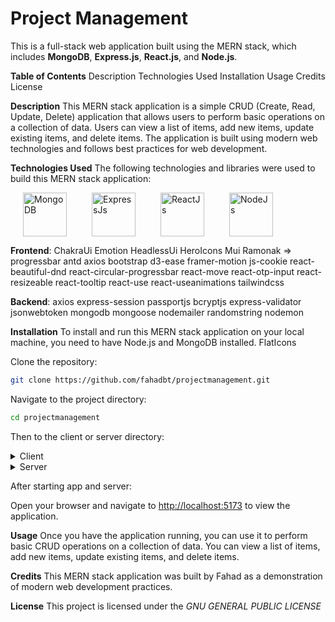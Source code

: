# Project Management

This is a full-stack web application built using the MERN stack, which includes
**MongoDB**, **Express.js**, **React.js**, and **Node.js**.

**Table of Contents**
Description
Technologies Used
Installation
Usage
Credits
License

**Description**
This MERN stack application is a simple CRUD (Create, Read, Update, Delete) application that allows users to perform basic operations on a collection of data. Users can view a list of items, add new items, update existing items, and delete items. The application is built using modern web technologies and follows best practices for web development.

**Technologies Used**
The following technologies and libraries were used to build this MERN stack application:

<div style="display: flex; flex-direction: row; align-items: center;">

  <a href="https://www.mongodb.com/" style="display: flex; margin: 0 20px; ">
    <img src="https://img.icons8.com/?size=512&id=74402&format=png" alt="MongoDB" width="70" >
  </a>
  
  <a href="https://www.expressjs.com/" style="display: flex; margin: 0 20px;">
    <img src="https://www.mementotech.in/assets/images/icons/express.png" alt="ExpressJs" width="70" >
  </a>
  
  <a href="https://www.react.dev/" style="display: flex; margin: 0 20px;">
    <img src="https://s3.amazonaws.com/media-p.slid.es/uploads/260703/images/4152529/react-logo.png" alt="ReactJs" width="70" >
  </a>
  
  <a href="https://www.nodejs.org/" style="display: flex; margin: 0 20px;">
    <img src="https://avatars.githubusercontent.com/u/9950313?s=280&v=4" alt="NodeJs" width="70" >
  </a>

</div>

**Frontend**:
ChakraUi
Emotion
HeadlessUi
HeroIcons
Mui
Ramonak => progressbar
antd
axios
bootstrap
d3-ease
framer-motion
js-cookie
react-beautiful-dnd
react-circular-progressbar
react-move
react-otp-input
react-resizeable
react-tooltip
react-use
react-useanimations
tailwindcss

**Backend**:
axios
express-session
passportjs
bcryptjs
express-validator
jsonwebtoken
mongodb
mongoose
nodemailer
randomstring
nodemon

**Installation**
To install and run this MERN stack application on your local machine, you need to have Node.js and MongoDB installed.
FlatIcons

Clone the repository:

``` bash
git clone https://github.com/fahadbt/projectmanagement.git
```

Navigate to the project directory:

``` bash
cd projectmanagement
```

Then to the client or server directory:

<details>
  <summary>Client</summary>

  Navigate to client directory:

  ``` bash
cd client
  ```

  Install dependencies:

``` bash
npm install
```

Start the App:

``` bash
npm run dev
```

</details>

<details>
  <summary>Server</summary>

  Navigate to server directory:

  ``` bash
cd server
  ```

  Install dependencies:

``` bash
npm install
```

Change contents of .env file

Start the Server:

``` bash
nodemon server.ts
```

</details>

After starting app and server:

Open your browser and navigate to <http://localhost:5173> to view the application.

**Usage**
Once you have the application running, you can use it to perform basic CRUD operations on a collection of data. You can view a list of items, add new items, update existing items, and delete items.

**Credits**
This MERN stack application was built by Fahad as a demonstration of modern web development practices.

**License**
This project is licensed under the *GNU GENERAL PUBLIC LICENSE*
